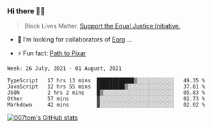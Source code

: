 ### Hi there 👋🏿

<!--
**007tom/007tom** is a ✨ _special_ ✨ repository because its `README.md` (this file) appears on your GitHub profile.

Here are some ideas to get you started:
-->

> Black Lives Matter. [Support the Equal Justice Initiative.](https://support.eji.org/give/153413/#!/donation/checkout)

<!--
- 🔭 I’m currently working on ...
- 🌱 I’m currently learning ...
-->
- 👯 I’m looking for collaborators of [Eorg](https://github.com/zhyd1997/Eorg) ...

<!--
- 🤔 I’m looking for help with ...
- 💬 Ask me about ...
- 📫 How to reach me: ...
- 😄 Pronouns: ...
-->

- ⚡ Fun fact: [Path to Pixar](https://bunnyhobby.github.io/)
<!--
-->

<!--START_SECTION:waka-->
```text
Week: 26 July, 2021 - 01 August, 2021

TypeScript   17 hrs 13 mins  ████████████▒░░░░░░░░░░░░   49.35 % 
JavaScript   12 hrs 55 mins  █████████▒░░░░░░░░░░░░░░░   37.01 % 
JSON         2 hrs 2 mins    █▒░░░░░░░░░░░░░░░░░░░░░░░   05.83 % 
Other        57 mins         ▓░░░░░░░░░░░░░░░░░░░░░░░░   02.73 % 
Markdown     42 mins         ▓░░░░░░░░░░░░░░░░░░░░░░░░   02.02 % 
```
<!--END_SECTION:waka-->


[![007tom's GitHub stats](https://github-readme-stats.vercel.app/api?username=007tom&count_private=true&show_icons=true&theme=react)
](https://github.com/anuraghazra/github-readme-stats)
